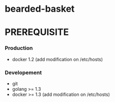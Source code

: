 bearded-basket
==============

PREREQUISITE
============

### Production

 - docker 1.2 (add modification on /etc/hosts)

### Developement

 - git
 - golang >= 1.3
 - docker >= 1.3 (add modification on /etc/hosts)
